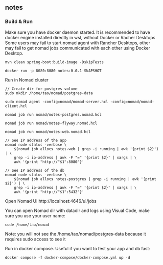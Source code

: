 ## notes


### Build & Run
Make sure you have docker daemon started.
It is recommended to have docker engine installed directly in wsl, without Docker or Racher Desktops.
Some users may fail to start nomad agent with Rancher Desktops, other may fail to get nomad jobs communicated with each other using Docker Desktop. 

```
mvn clean spring-boot:build-image -DskipTests

docker run -p 8080:8080 notes:0.0.1-SNAPSHOT
```

Run in Nomad cluster
```
// Create dir for postgres volume
sudo mkdir /home/tao/nomad/postgres-data

sudo nomad agent -config=nomad/nomad-server.hcl -config=nomad/nomad-client.hcl

nomad job run nomad/notes-postgres.nomad.hcl

nomad job run nomad/notes-flyway.nomad.hcl

nomad job run nomad/notes-web.nomad.hcl 

// See IP address of the app
nomad node status -verbose \
    $(nomad job allocs notes-web | grep -i running | awk '{print $2}') | \
    grep -i ip-address | awk -F "=" '{print $2}' | xargs | \
    awk '{print "http://"$1":8080"}'

// See IP address of the db  
nomad node status -verbose \
    $(nomad job allocs notes-postgres | grep -i running | awk '{print $2}') | \
    grep -i ip-address | awk -F "=" '{print $2}' | xargs | \
    awk '{print "http://"$1":5432"}'
```

Open Nomad UI
http://localhost:4646/ui/jobs

You can open Nomad dir with datadir and logs using Visual Code, make sure you use your user name:
```
code /home/tao/nomad
```
Note: you will not see the /home/tao/nomad/postgres-data because it requires sudo access to see it

Run in docker compose. Useful if you want to test your app and db fast:
```
docker compose -f docker-compose/docker-compose.yml up -d
```